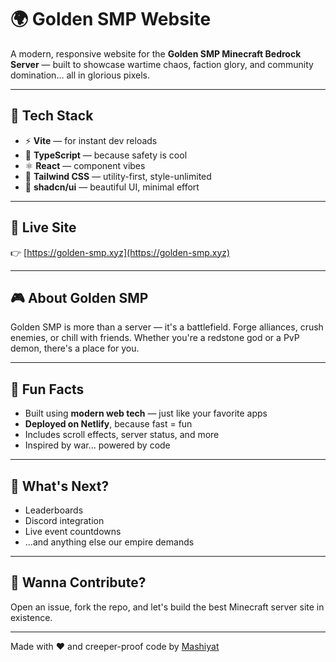 # 🌍 Golden SMP Website

A modern, responsive website for the **Golden SMP Minecraft Bedrock Server** — built to showcase wartime chaos, faction glory, and community domination... all in glorious pixels.

---

## 🚀 Tech Stack

- ⚡ **Vite** — for instant dev reloads  
- 🧠 **TypeScript** — because safety is cool  
- ⚛️ **React** — component vibes  
- 💅 **Tailwind CSS** — utility-first, style-unlimited  
- 🧱 **shadcn/ui** — beautiful UI, minimal effort  

---

## 🔗 Live Site

👉 [https://golden-smp.xyz](https://golden-smp.xyz)

---

## 🎮 About Golden SMP

Golden SMP is more than a server — it's a battlefield. Forge alliances, crush enemies, or chill with friends. Whether you're a redstone god or a PvP demon, there's a place for you.

---

## 🧠 Fun Facts

- Built using **modern web tech** — just like your favorite apps  
- **Deployed on Netlify**, because fast = fun  
- Includes scroll effects, server status, and more  
- Inspired by war… powered by code

---

## 🏁 What's Next?

- Leaderboards  
- Discord integration  
- Live event countdowns  
- …and anything else our empire demands

---

## 🧪 Wanna Contribute?

Open an issue, fork the repo, and let's build the best Minecraft server site in existence.

---

Made with ❤️ and creeper-proof code by [Mashiyat](https://github.com/Mashiyatt)
